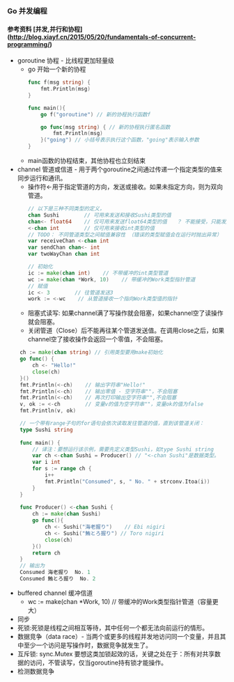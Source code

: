 ### Go 并发编程

#### 参考资料 [并发,并行和协程] (http://blog.xiayf.cn/2015/05/20/fundamentals-of-concurrent-programming/)

- goroutine 协程 - 比线程更加轻量级
  - go 开始一个新的协程  
	```GO
	func f(msg string) {
	    fmt.Println(msg)
	}
	
	func main(){
	    go f("goroutine") // 新的协程执行函数f
	
	    go func(msg string) { // 新的协程执行匿名函数
	        fmt.Println(msg)
	    }("going") // 小括号表示执行这个函数，"going"表示输入参数
	}
	```
  - main函数的协程结束，其他协程也立刻结束
- channel 管道或信道 - 用于两个goroutine之间通过传递一个指定类型的值来同步运行和通讯。
  - 操作符<-用于指定管道的方向，发送或接收。如果未指定方向，则为双向管道。  
	```GO
	// 以下是三种不同类型的定义，
	chan Sushi        // 可用来发送和接收Sushi类型的值  
	chan<- float64    // 仅可用来发送float64类型的值   ？ 不能接受，只能发送有什么意义
	<-chan int        // 仅可用来接收int类型的值  
	// TODO： 不同管道类型之间赋值兼容性 （错误的类型赋值会在运行时抛出异常）
	var receiveChan <-chan int
	var sendChan chan<- int
	var twoWayChan chan int 
	
	// 初始化
	ic := make(chan int)    // 不带缓冲的int类型管道
	wc := make(chan *Work, 10)    // 带缓冲的Work类型指针管道
	// 赋值
	ic <- 3        // 往管道发送3
	work := <-wc    // 从管道接收一个指向Work类型值的指针
	```
  - 阻塞式读写: 如果channel满了写操作就会阻塞，如果channel空了读操作就会阻塞。
  - 关闭管道（Close）后不能再往某个管道发送值。在调用close之后，如果channel空了接收操作会返回一个零值，不会阻塞。  
```GO
	ch := make(chan string) // 引用类型要用make初始化
	go func() {
		ch <- "Hello!"
		close(ch)
	}()
	fmt.Println(<-ch)    // 输出字符串"Hello!"
	fmt.Println(<-ch)    // 输出零值 - 空字符串""，不会阻塞
	fmt.Println(<-ch)    // 再次打印输出空字符串"",不会阻塞
	v, ok := <-ch        // 变量v的值为空字符串""，变量ok的值为false
	fmt.Println(v, ok)
```

```GO
	// 一个带有range子句的for语句会依次读取发往管道的值，直到该管道关闭：
	type Sushi string
	
	func main() {
		// 译注：要想运行该示例，需要先定义类型Sushi，如type Sushi string
		var ch <-chan Sushi = Producer() // "<-chan Sushi"是数据类型。
		var i int
		for s := range ch {
			i++
			fmt.Println("Consumed", s, " No. " + strconv.Itoa(i))
		}
	}
	
	func Producer() <-chan Sushi {
		ch := make(chan Sushi)
		go func(){
			ch <- Sushi("海老握り")    // Ebi nigiri
			ch <- Sushi("鮪とろ握り") // Toro nigiri
			close(ch)
		}()
		return ch
	}
	// 输出为
	Consumed 海老握り  No. 1
	Consumed 鮪とろ握り  No. 2
```
	
  - buffered channel 缓冲信道
    - wc := make(chan *Work, 10)    // 带缓冲的Work类型指针管道（容量更大）
- 同步
- 死锁:死锁是线程之间相互等待，其中任何一个都无法向前运行的情形。
- 数据竞争（data race）- 当两个或更多的线程并发地访问同一个变量，并且其中至少一个访问是写操作时，数据竞争就发生了。
- 互斥锁: sync.Mutex 要想这类加锁起效的话，关键之处在于：所有对共享数据的访问，不管读写，仅当goroutine持有锁才能操作。
- 检测数据竞争
